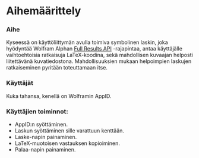 # Aihemäärittely
### Aihe
Kyseessä on käyttöliittymän avulla toimiva symbolinen laskin, joka hyödyntää
Wolfram Alphan [Full Results API](https://products.wolframalpha.com/api/explorer/)
-rajapintaa, antaa käyttäjälle vaihtoehtoisia ratkaisuja LaTeX-koodina, sekä
mahdollisen kuvaajan helposti liitettävänä kuvatiedostona. Mahdollisuuksien
mukaan helpoimpien laskujen ratkaiseminen pyritään toteuttamaan itse.
### Käyttäjät
Kuka tahansa, kenellä on Wolframin AppID.
### Käyttäjien toiminnot:
- AppID:n syöttäminen.
- Laskun syöttäminen sille varattuun kenttään.
- Laske-napin painaminen.
- LaTeX-muotoisen vastauksen kopioiminen.
- Palaa-napin painaminen.
